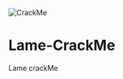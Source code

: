 ![CrackMe](https://cloud.githubusercontent.com/assets/8536299/8460008/61d7d5f0-2021-11e5-88e3-577c127f5384.png)

# Lame-CrackMe
Lame crackMe
